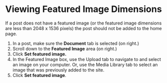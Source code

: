 # Viewing Featured Image Dimensions

If a post does not have a featured image \(or the featured image dimensions are less than 2048 x 1536 pixels\) the post should not be added to the home page. 

1. In a post, make sure the **Document** tab is selected \(on right.\)
2. Scroll down to the **Featured Image** area \(on right.\)
3. Click **Set featured image.**
4. In the Featured Image box, use the Upload tab to navigate to and select an image on your computer. Or, use the Media Library tab to select an image that was previously added to the site.
5. Click **Set featured image**.



